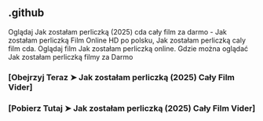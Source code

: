 ## .github

Oglądaj Jak zostałam perliczką (2025) cda cały film za darmo - Jak zostałam perliczką Film Online HD po polsku, Jak zostałam perliczką caly film cda. Oglądaj film Jak zostałam perliczką online. Gdzie można oglądać Jak zostałam perliczką filmy za Darmo

### [Obejrzyj Teraz ➤ Jak zostałam perliczką (2025) Cały Film Vider]

### [Pobierz Tutaj ➤ Jak zostałam perliczką (2025) Cały Film Vider]
